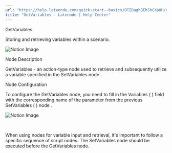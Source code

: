 ```yaml
---
url: "https://help.latenode.com/quick-start--basics/DTZDaghBEhShCXpUH/getvariables/kEYxeVUHQLkvzfjC"
title: "GetVariables – Latenode | Help Center"
---
```


 GetVariables

Storing and retrieving variables within a scenario.


![Notion Image](https://www.notion.so/image/https%A%F%Fs-us-west-.amazonaws.com%Fsecure.notion-static.com%Faefcc-ba-caa-a-dbb%FUntitled.png?table=block&id=d-a--d-cadfbc&cache=v)

 Node Description

GetVariables \- an action-type node used to retrieve and subsequently utilize a variable specified in the SetVariables node .

 Node Configuration

To configure the GetVariables node, you need to fill in the Variables (  ) field with the corresponding name of the parameter from the previous SetVariables (  ) node .

![Notion Image](https://www.notion.so/image/https%A%F%Fprod-files-secure.s.us-west-.amazonaws.com%Fccfdb-c-b-b-fdeccfd%Fbddbac-d-bd-bd-dcaf%FUntitled.png?table=block&id=d-a--bc-fd&cache=v)

️

When using nodes for variable input and retrieval, it's important to follow a specific sequence of script nodes. The SetVariables node should be executed before the GetVariables node.